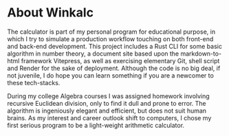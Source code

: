 # About Winkalc

The calculator is part of my personal program for educational purpose, in which I try to simulate a production workflow touching on both front-end and back-end development. This project includes a Rust CLI for some basic algorithm in number theory, a document site based upon the markdown-to-html framework Vitepress, as well as exercising elementary Git, shell script and Render for the sake of deployment. Although the code is no big deal, if not juvenile, I do hope you can learn something if you are a newcomer to these tech-stacks.

During my college Algebra courses I was assigned homework involving recursive Euclidean division, only to find it dull and prone to error. The algorithm is ingeniously elegant and efficient, but does not suit human brains. As my interest and career outlook shift to computers, I chose my first serious program to be a light-weight arithmetic calculator.